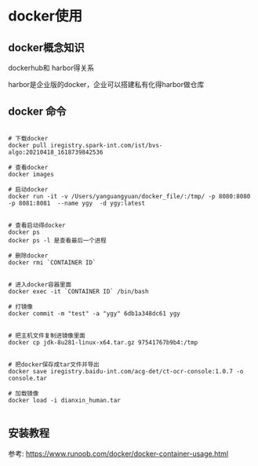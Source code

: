 # docker使用

## docker概念知识

dockerhub和 harbor得关系

harbor是企业版的docker，企业可以搭建私有化得harbor做仓库

## docker 命令

```shell script

# 下载docker
docker pull iregistry.spark-int.com/ist/bvs-algo:20210418_1618739842536

# 查看docker 
docker images

# 启动docker
docker run -it -v /Users/yanguangyuan/docker_file/:/tmp/ -p 8080:8080 -p 8081:8081  --name ygy  -d ygy:latest


# 查看启动得docker
docker ps
docker ps -l 是查看最后一个进程

# 删除docker
docker rmi `CONTAINER ID`


# 进入docker容器里面
docker exec -it `CONTAINER ID` /bin/bash

# 打镜像
docker commit -m "test" -a "ygy" 6db1a348dc61 ygy


# 把主机文件复制进镜像里面
docker cp jdk-8u281-linux-x64.tar.gz 97541767b9b4:/tmp


# 把docker保存成tar文件并导出
docker save iregistry.baidu-int.com/acg-det/ct-ocr-console:1.0.7 -o console.tar

# 加载镜像
docker load -i dianxin_human.tar 


```

## 安装教程

参考:  https://www.runoob.com/docker/docker-container-usage.html
